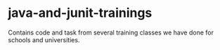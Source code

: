 # java-and-junit-trainings
Contains code and task from several training classes we have done for schools and universities.
